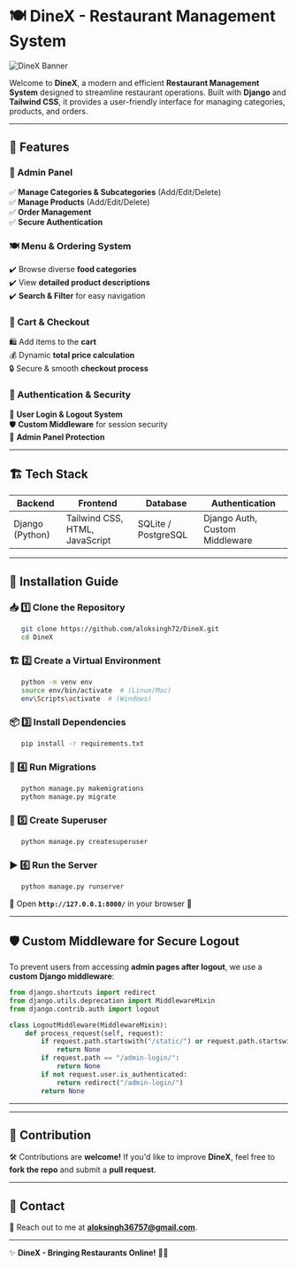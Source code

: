 # 🍽️ DineX - Restaurant Management System

![DineX Banner](https://via.placeholder.com/1200x400?text=DineX+Restaurant+Management+System)

Welcome to **DineX**, a modern and efficient **Restaurant Management System** designed to streamline restaurant operations. Built with **Django** and **Tailwind CSS**, it provides a user-friendly interface for managing categories, products, and orders.

---

## 🌟 Features

### 🏢 Admin Panel
✅ **Manage Categories & Subcategories** (Add/Edit/Delete)  
✅ **Manage Products** (Add/Edit/Delete)  
✅ **Order Management**  
✅ **Secure Authentication**

### 🍽️ Menu & Ordering System
✔️ Browse diverse **food categories**  
✔️ View **detailed product descriptions**  
✔️ **Search & Filter** for easy navigation

### 🛒 Cart & Checkout
🛍️ Add items to the **cart**  
💰 Dynamic **total price calculation**  
🔒 Secure & smooth **checkout process**

### 🔐 Authentication & Security
🔑 **User Login & Logout System**  
🛡️ **Custom Middleware** for session security  
📌 **Admin Panel Protection**

---

## 🏗️ Tech Stack

| Backend | Frontend | Database | Authentication |
|---------|---------|----------|---------------|
| Django (Python) | Tailwind CSS, HTML, JavaScript | SQLite / PostgreSQL | Django Auth, Custom Middleware |

---

## 🚀 Installation Guide

### 📥 1️⃣ Clone the Repository
```bash
   git clone https://github.com/aloksingh72/DineX.git
   cd DineX
```

### 🏗️ 2️⃣ Create a Virtual Environment
```bash
   python -m venv env
   source env/bin/activate  # (Linux/Mac)
   env\Scripts\activate  # (Windows)
```

### 📦 3️⃣ Install Dependencies
```bash
   pip install -r requirements.txt
```

### 🔄 4️⃣ Run Migrations
```bash
   python manage.py makemigrations
   python manage.py migrate
```

### 🔑 5️⃣ Create Superuser
```bash
   python manage.py createsuperuser
```

### ▶️ 6️⃣ Run the Server
```bash
   python manage.py runserver
```

🎯 Open **`http://127.0.0.1:8000/`** in your browser 🚀

---

## 🛡️ Custom Middleware for Secure Logout
To prevent users from accessing **admin pages after logout**, we use a **custom Django middleware**:

```python
from django.shortcuts import redirect
from django.utils.deprecation import MiddlewareMixin
from django.contrib.auth import logout

class LogoutMiddleware(MiddlewareMixin):
    def process_request(self, request):
        if request.path.startswith("/static/") or request.path.startswith("/media/"):
            return None  
        if request.path == "/admin-login/":
            return None  
        if not request.user.is_authenticated:
            return redirect("/admin-login/")
        return None
```

---



---

## 🤝 Contribution
🛠️ Contributions are **welcome!** If you'd like to improve **DineX**, feel free to **fork the repo** and submit a **pull request**.

---

## 📧 Contact
📩 Reach out to me at **[aloksingh36757@gmail.com](mailto:aloksingh36757@gmail.com)**.

---

✨ **DineX - Bringing Restaurants Online!** 🍕🍜

